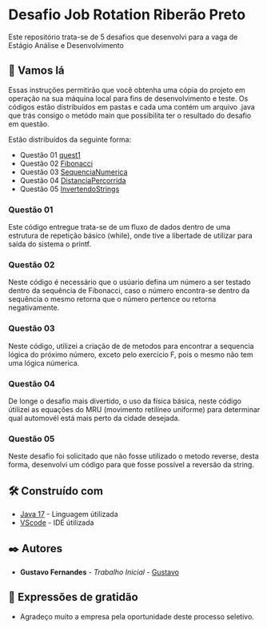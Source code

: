 # Desafio Job Rotation Riberão Preto

Este repositório trata-se de 5 desafios que desenvolvi para a vaga de Estágio Análise e Desenvolvimento


## 🚀 Vamos lá

Essas instruções permitirão que você obtenha uma cópia do projeto em operação na sua máquina local para fins de desenvolvimento e teste.
Os códigos estão distribuídos em pastas e cada uma contém um arquivo .java que trás consigo o metódo main que possibilita ter o resultado do desafio em questão.

Estão distribuídos da seguinte forma:
 
  <!--ts Questões-->
   * Questão 01 [quest1](https://github.com/G7-blacktail/Desafio-Job-Rotation-Riber-o-Preto/blob/main/quest1/Quest1.java)
   * Questão 02 [Fibonacci](https://github.com/G7-blacktail/Desafio-Job-Rotation-Riber-o-Preto/blob/main/quest2/Fibonacci.java)
   * Questão 03 [SequenciaNumerica](https://github.com/G7-blacktail/Desafio-Job-Rotation-Riber-o-Preto/blob/main/quest3/SequenciaLogica.java)
   * Questão 04 [DistanciaPercorrida](https://github.com/G7-blacktail/Desafio-Job-Rotation-Riber-o-Preto/blob/main/quest4/DistanciaPercorrida.java)
   * Questão 05 [InvertendoStrings](https://github.com/G7-blacktail/Desafio-Job-Rotation-Riber-o-Preto/blob/main/quest5/InvertendoStrings.java)
<!--te-->

### Questão 01

Este código entregue trata-se de um fluxo de dados dentro de uma estrutura de repetição básico (while), onde tive a libertade de utilizar para saida do sistema o printf.

### Questão 02
Neste código é necessário que o usúario defina um número a ser testado dentro da sequência de Fibonacci, caso o número encontra-se dentro da sequência o mesmo retorna que o número pertence ou retorna negativamente.

### Questão 03
Neste código, utilizei a criação de de metodos para encontrar a sequencia lógica do próximo número, exceto pelo exercício F, pois o mesmo não tem uma lógica númerica.

### Questão 04
De longe o desafio mais divertido, o uso da física básica, neste código útilizei as equações do MRU (movimento retilíneo uniforme) para determinar qual automovél está mais perto da cidade desejada.

### Questão 05
Neste desafio foi solicitado que não fosse utilizado o metodo reverse, desta forma, desenvolvi um código para que fosse possível a reversão da string.



## 🛠️ Construído com


* [Java 17]([http://www.dropwizard.io/1.0.2/docs/](https://docs.oracle.com/en/java/javase/17/)) - Linguagem útilizada
* [VScode](https://maven.apache.org/) - IDE útilizada


## ✒️ Autores

* **Gustavo Fernandes** - *Trabalho Inicial* - [Gustavo]([https://github.com/linkParaPerfil](https://github.com/G7-blacktail))

## 🎁 Expressões de gratidão

* Agradeço muito a empresa pela oportunidade deste processo seletivo.



